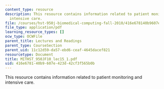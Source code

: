 ```yaml
---
content_type: resource
description: This resource contains information related to patient monitoring and
  intensive care.
file: /courses/hst-950j-biomedical-computing-fall-2010/416e678140b9607e423d42cf3f565b0b_MITHST_950JF10_lec15_1.pdf
file_type: application/pdf
learning_resource_types: []
ocw_type: OCWFile
parent_title: Lectures and Readings
parent_type: CourseSection
parent_uid: 11c12d59-da57-ebd6-ceaf-4645dacef821
resourcetype: Document
title: MITHST_950JF10_lec15_1.pdf
uid: 416e6781-40b9-607e-423d-42cf3f565b0b
---
```

This resource contains information related to patient monitoring and intensive care.


